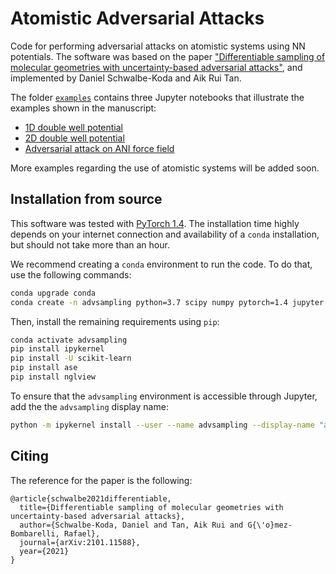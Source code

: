 # Atomistic Adversarial Attacks

Code for performing adversarial attacks on atomistic systems using NN potentials. The software was based on the paper ["Differentiable sampling of molecular geometries with uncertainty-based adversarial attacks"](https://arxiv.org/abs/2101.11588), and implemented by Daniel Schwalbe-Koda and Aik Rui Tan.

The folder [`examples`](examples/) contains three Jupyter notebooks that illustrate the examples shown in the manuscript:

 - [1D double well potential](examples/1D_DoubleWell.ipynb)
 - [2D double well potential](examples/2D_DoubleWell.ipynb)
 - [Adversarial attack on ANI force field](examples/TorchANI.ipynb)

More examples regarding the use of atomistic systems will be added soon.

## Installation from source

This software was tested with [PyTorch 1.4](http://pytorch.org). The installation time highly depends on your internet connection and availability of a `conda` installation, but should not take more than an hour.

We recommend creating a `conda` environment to run the code. To do that, use the following commands:

```bash
conda upgrade conda
conda create -n advsampling python=3.7 scipy numpy pytorch=1.4 jupyter -c pytorch
```

Then, install the remaining requirements using `pip`:

```bash
conda activate advsampling
pip install ipykernel
pip install -U scikit-learn
pip install ase
pip install nglview
```

To ensure that the `advsampling` environment is accessible through Jupyter, add the the `advsampling` display name:

```bash
python -m ipykernel install --user --name advsampling --display-name "advsampling"
```

## Citing

The reference for the paper is the following:

```
@article{schwalbe2021differentiable,
  title={Differentiable sampling of molecular geometries with uncertainty-based adversarial attacks},
  author={Schwalbe-Koda, Daniel and Tan, Aik Rui and G{\'o}mez-Bombarelli, Rafael},
  journal={arXiv:2101.11588},
  year={2021}
}
```

